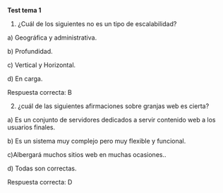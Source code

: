 **Test tema 1**

1. ¿Cuál de los siguientes no es un tipo de escalabilidad?

a) Geográfica y administrativa.

b) Profundidad.

c) Vertical y Horizontal.

d) En carga.

Respuesta correcta: B

2. ¿cuál de las siguientes afirmaciones sobre granjas web es cierta?

a) Es un conjunto de servidores dedicados a servir contenido web a los usuarios finales.

b) Es un sistema muy complejo pero muy flexible y funcional.

c)Albergará muchos sitios web en muchas ocasiones..

d) Todas son correctas.

Respuesta correcta: D


